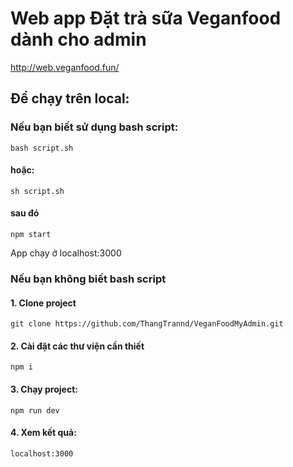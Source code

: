 # Web app Đặt trà sữa Veganfood dành cho admin
http://web.veganfood.fun/   



## Để chạy trên local:  

### Nếu bạn biết sử dụng bash script:
    bash script.sh
#### hoặc:  
    sh script.sh

#### sau đó
    npm start
App chạy ở localhost:3000

### Nếu bạn không biết bash script
#### 1. Clone project  
    git clone https://github.com/ThangTrannd/VeganFoodMyAdmin.git

    

#### 2.  Cài đặt các thư viện cần thiết

    npm i

#### 3. Chạy project:  
    npm run dev

#### 4. Xem kết quả:
    localhost:3000



    
